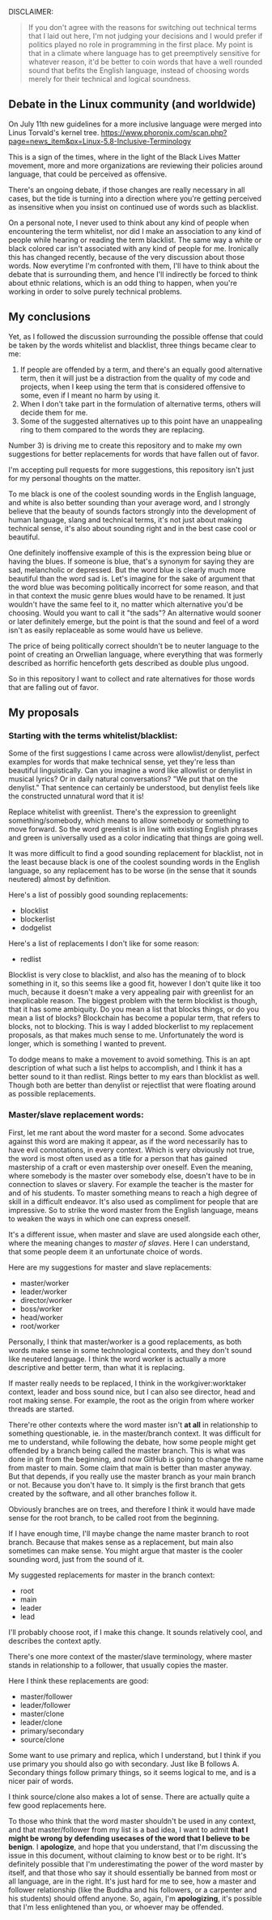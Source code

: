 DISCLAIMER:
> If you don't agree with the reasons for switching out technical terms that I laid out here,
> I'm not judging your decisions and I would prefer if politics played no role in programming in the first place.
> My point is that in a climate where language has to get preemptively sensitive for whatever reason,
> it'd be better to coin words that have a well rounded sound that befits the English language,
> instead of choosing words merely for their technical and logical soundness.

## Debate in the Linux community (and worldwide)
On July 11th new guidelines for a more inclusive language were merged into Linus Torvald's kernel tree.
https://www.phoronix.com/scan.php?page=news_item&px=Linux-5.8-Inclusive-Terminology

This is a sign of the times, where in the light of the Black Lives Matter movement, more and more organizations
are reviewing their policies around language, that could be perceived as offensive.

There's an ongoing debate, if those changes are really necessary in all cases, but the tide is turning into a
direction where you're getting perceived as insensitive when you insist on continued use of words such as blacklist.

On a personal note, I never used to think about any kind of people when encountering the term whitelist,
nor did I make an association to any kind of people while hearing or reading the term blacklist. The same way a white or
black colored car isn't associated with any kind of people for me. Ironically this has changed recently,
because of the very discussion about those words. Now everytime I'm confronted with them, I'll have to think
about the debate that is surrounding them, and hence I'll indirectly be forced to think about ethnic relations,
which is an odd thing to happen, when you're working in order to solve purely technical problems.

## My conclusions
Yet, as I followed the discussion surrounding the possible offense that could be taken by the words whitelist and blacklist,
three things became clear to me:

1) If people are offended by a term, and there's an equally good alternative term, then it will just be a distraction from the quality of my code and projects, when I keep using the term that is considered offensive to some, even if I meant no harm by using it.
2) When I don't take part in the formulation of alternative terms, others will decide them for me.
3) Some of the suggested alternatives up to this point have an unappealing ring to them compared to the words they are replacing.

Number 3) is driving me to create this repository and to make my own suggestions for better replacements for words that have fallen out of favor.

I'm accepting pull requests for more suggestions, this repository isn't just for my personal thoughts on the matter.

To me black is one of the coolest sounding words in the English language, and white is also better sounding than your average word,
and I strongly believe that the beauty of sounds factors strongly into the development of human language, slang and technical terms,
it's not just about making technical sense, it's also about sounding right and in the best case cool or beautiful.

One definitely inoffensive example of this is the expression being blue or having the blues. If someone is blue, that's a synonym for saying they are sad, melancholic or depressed.
But the word blue is clearly much more beautiful than the word sad is. Let's imagine for the sake of argument that the word blue was becoming politically incorrect for some reason,
and that in that context the music genre blues would have to be renamed. It just wouldn't have the same feel to it, no matter which alternative you'd be choosing.
Would you want to call it "the sads"? An alternative would sooner or later definitely emerge, but the point is that the sound and feel of a word isn't as easily replaceable as some would have us believe.

The price of being politically correct shouldn't be to neuter language to the point of creating an Orwellian language, where everything that
was formerly described as horrific henceforth gets described as double plus ungood.

So in this repository I want to collect and rate alternatives for those words that are falling out of favor.

## My proposals

### Starting with the terms whitelist/blacklist:

Some of the first suggestions I came across were allowlist/denylist, perfect examples for words that make technical sense,
yet they're less than beautiful linguistically. Can you imagine a word like allowlist or denylist in musical lyrics?
Or in daily natural conversations?
"We put that on the denylist." That sentence can certainly be understood, but denylist feels like the constructed unnatural word that it is!

Replace whitelist with greenlist. There's the expression to greenlight something/somebody, which means to allow somebody
or something to move forward. So the word greenlist is in line with existing English phrases and green is universally used as a color indicating that things are going well.

It was more difficult to find a good sounding replacement for blacklist, not in the least because black is one of the coolest
sounding words in the English language, so any replacement has to be worse (in the sense that it sounds neutered) almost by definition.

Here's a list of possibly good sounding replacements:
- blocklist
- blockerlist
- dodgelist

Here's a list of replacements I don't like for some reason:
- redlist

Blocklist is very close to blacklist, and also has the meaning of to block something in it, so this seems like a good fit, however
I don't quite like it too much, because it doesn't make a very appealing pair with greenlist for an inexplicable reason.
The biggest problem with the term blocklist is though, that it has some ambiquity. Do you mean a list that blocks things, or do you
mean a list of blocks? Blockchain has become a popular term, that refers to blocks, not to blocking. This is way I added blockerlist
to my replacement proposals, as that makes much sense to me. Unfortunately the word is longer, which is something I wanted to prevent.

To dodge means to make a movement to avoid something. This is an apt description of what such a list helps to accomplish,
and I think it has a better sound to it than redlist. Rings better to my ears than blocklist as well.
Though both are better than denylist or rejectlist that were floating around as possible replacements.

### Master/slave replacement words:

First, let me rant about the word master for a second. Some advocates against this word are making it appear, as if the word necessarily has to have evil connotations, in every context. Which is very obviously not true, the word is most often used as a title for a person that has gained mastership of a craft or even mastership over oneself. Even the meaning, where somebody is the master over somebody else, doesn't have to be in connection to slaves or slavery. For example the teacher is the master for and of his students. To master something means to reach a high degree of skill in a difficult endeavor. It's also used as compliment for people that are impressive. So to strike the word master from the English language, means to weaken the ways in which one can express oneself.

It's a different issue, when master and slave are used alongside each other, where the meaning changes to *master of slaves*. Here I can understand, that some people deem it an unfortunate choice of words.

Here are my suggestions for master and slave replacements:
 - master/worker
 - leader/worker
 - director/worker
 - boss/worker
 - head/worker
 - root/worker

Personally, I think that master/worker is a good replacements, as both words make sense in some technological contexts, and they don't sound like neutered language. I think the word worker is actually a more descriptive and better term, than what it is replacing.

If master really needs to be replaced, I think in the workgiver:worktaker context, leader and boss sound nice, but I can also see director, head and root making sense. For example, the root as the origin from where worker threads are started.

There're other contexts where the word master isn't **at all** in relationship to something questionable, ie. in the master/branch context. It was difficult for me to understand, while following the debate, how some people might get offended by a branch being called the master branch. This is what was done in git from the beginning, and now GitHub is going to change the name from master to main. Some claim that main is better than master anyway. But that depends, if you really use the master branch as your main branch or not. Because you don't have to. It simply is the first branch that gets created by the software, and all other branches follow it.

Obviously branches are on trees, and therefore I think it would have made sense for the root branch, to be called root from the beginning.

If I have enough time, I'll maybe change the name master branch to root branch. Because that makes sense as a replacement, but main also sometimes can make sense. You might argue that master is the cooler sounding word, just from the sound of it.

My suggested replacements for master in the branch context:
 - root
 - main
 - leader
 - lead

I'll probably choose root, if I make this change. It sounds relatively cool, and describes the context aptly.

There's one more context of the master/slave terminology, where master stands in relationship to a follower, that usually copies the master.

Here I think these replacements are good:
 - master/follower
 - leader/follower
 - master/clone
 - leader/clone
 - primary/secondary
 - source/clone

Some want to use primary and replica, which I understand, but I think if you use primary you should also go with secondary. Just like B follows A. Secondary things follow primary things, so it seems logical to me, and is a nicer pair of words.

I think source/clone also makes a lot of sense. There are actually quite a few good replacements here.

To those who think that the word master shouldn't be used in any context, and that master/follower from my list is a bad idea, I want to admit **that I might be wrong by defending usecases of the word that I believe to be benign**. I **apologize**, and hope that you understand, that I'm discussing the issue in this document, without claiming to know best or to be right. It's definitely possible that I'm underestimating the power of the word master by itself, and that those who say it should essentially be banned from most or all language, are in the right. It's just hard for me to see, how a master and follower relationship (like the Buddha and his followers, or a carpenter and his students) should offend anyone. So, again, I'm **apologizing**, it's possible that I'm less enlightened than you, or whoever may be offended.
